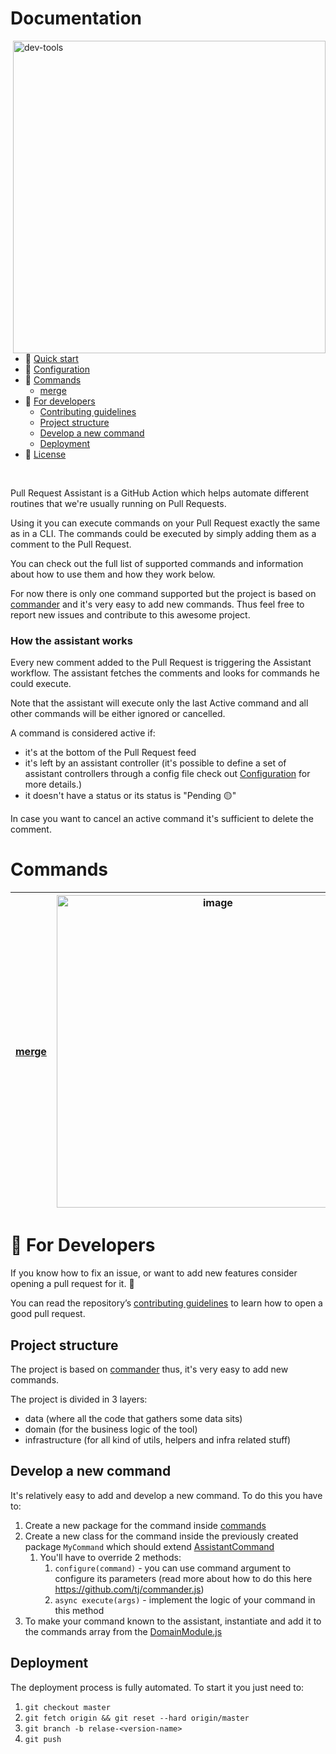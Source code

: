 # Documentation

<img width="500" align="right" alt="dev-tools" src="https://user-images.githubusercontent.com/12527390/177862788-5628b6a6-5d09-412f-b199-3725e46cf9d2.png"/>

* 🚀 [Quick start](quick-start.md)
* 🔧 [Configuration](configuration.md)
* 📃 [Commands](#commands)
    * [merge](commands/merge.md)
* 👷 [For developers](#-for-developers)
    * [Contributing guidelines](../CONTRIBUTING.md)
    * [Project structure](#project-structure)
    * [Develop a new command](#develop-a-new-command)
    * [Deployment](#deployment)
* 📜 [License](../README.md#license)

<br />

Pull Request Assistant is a GitHub Action which helps automate different routines that we're usually running on Pull
Requests.

Using it you can execute commands on your Pull Request exactly the same as in a CLI. The commands could be executed by
simply adding them as a comment to the Pull Request.

You can check out the full list of supported commands and information about how to use them and how they work below.

For now there is only one command supported but the project is based
on [commander](https://www.npmjs.com/package/commander) and it's very easy to add new commands. Thus feel free
to report new issues and contribute to this awesome project.

### How the assistant works

Every new comment added to the Pull Request is triggering the Assistant workflow. The assistant fetches
the comments and looks for commands he could execute.

Note that the assistant will execute only the last Active command and all other commands will be either ignored or
cancelled.

A command is considered active if:

- it's at the bottom of the Pull Request feed
- it's left by an assistant controller (it's possible to define a set of assistant controllers through a config file
  check out [Configuration](configuration.md) for more details.)
- it doesn't have a status or its status is "Pending 🟡"

In case you want to cancel an active command it's sufficient to delete the comment.

# Commands

| [merge](commands/merge.md) | <img width="500" alt="image" src="https://user-images.githubusercontent.com/12527390/178052522-fb4aac1a-d7ee-4bfa-8f5b-35cec5ba3b81.png"> |
|---------------------------:|-------------------------------------------------------------------------------------------------------------------------------------------|

# 👷 For Developers

If you know how to fix an issue, or want to add new features consider opening a pull request for it. 🙏

You can read the repository’s [contributing guidelines](../CONTRIBUTING.md) to learn how to open a good pull request.

## Project structure

The project is based on [commander](https://www.npmjs.com/package/commander) thus, it's very easy to add new commands.

The project is divided in 3 layers:

- data (where all the code that gathers some data sits)
- domain (for the business logic of the tool)
- infrastructure (for all kind of utils, helpers and infra related stuff)

## Develop a new command

It's relatively easy to add and develop a new command.
To do this you have to:

1. Create a new package for the command inside [commands](../src/domain/commands/)
2. Create a new class for the command inside the previously created package `MyCommand` which should
   extend [AssistantCommand](../src/domain/AssistantCommand.js)
    1. You'll have to override 2 methods:
        1. `configure(command)` - you can use command argument to configure its parameters (read more about how to do
           this
           here https://github.com/tj/commander.js)
        2. `async execute(args)` - implement the logic of your command in this method
3. To make your command known to the assistant, instantiate and add it to the commands array from
   the [DomainModule.js](../src/di/DomainModule.js)

## Deployment

The deployment process is fully automated. To start it you just need to:

1. `git checkout master`
2. `git fetch origin && git reset --hard origin/master`
3. `git branch -b relase-<version-name>`
4. `git push`
